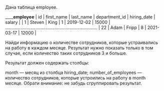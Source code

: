 Дана таблица employee.

__________________________________employee______________________________
| id | first_name  | last_name   | department_id | hiring_date | salary |
| 1  | Steven      | King        | 1             | 2019-12-02  | 15000  |
.........................................................................
| 22 | Adam        | Fripp       | 8             | 2021-03-17  | 12000  |

Найди информацию о количестве сотрудников, которые устраивались на работу в каждом месяце. Результат нужно показать только в том случае, если количество таких сотрудников 3 и больше.

Результат должен содержать столбцы:

month — месяц из столбца hiring_date;
number_of_employees — количество сотрудников, которые устроились на работу в month месяце.
Обрати внимание: не забудь сгруппировать результат.